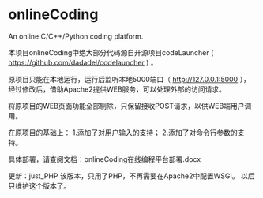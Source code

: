 # onlineCoding
An online C/C++/Python coding platform.

本项目onlineCoding中绝大部分代码源自开源项目codeLauncher ( https://github.com/dadadel/codelauncher ) 。 

原项目只能在本地运行，运行后监听本地5000端口（ http://127.0.0.1:5000 ），
经过修改后，借助Apache2提供WEB服务，可以处理外部的访问请求。

将原项目的WEB页面功能全部剔除，只保留接收POST请求，以供WEB端用户调用。

在原项目的基础上：
1.添加了对用户输入的支持；
2.添加了对命令行参数的支持。

具体部署，请查阅文档：onlineCoding在线编程平台部署.docx


更新：just_PHP
该版本，只用了PHP，不再需要在Apache2中配置WSGI。
以后只维护这个版本了。
